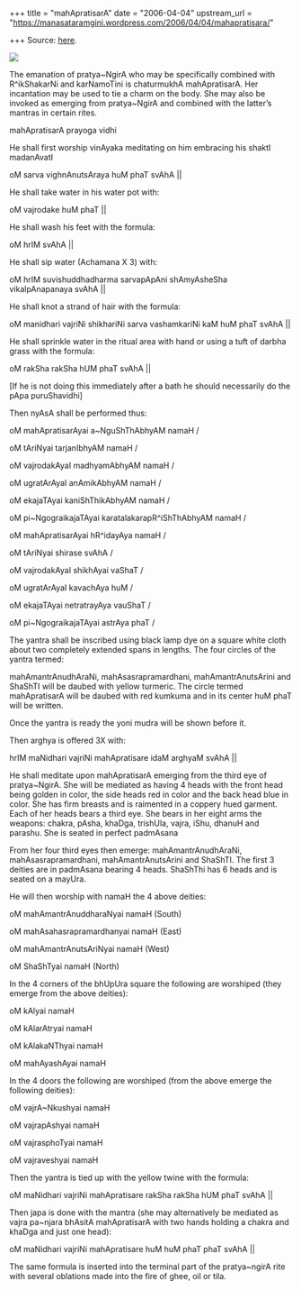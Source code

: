 +++
title = "mahApratisarA"
date = "2006-04-04"
upstream_url = "https://manasataramgini.wordpress.com/2006/04/04/mahapratisara/"

+++
Source: [here](https://manasataramgini.wordpress.com/2006/04/04/mahapratisara/).



[![](https://i0.wp.com/photos1.blogger.com/blogger/2010/410/320/mahapratisarA_frame.jpg)](http://photos1.blogger.com/blogger/2010/410/1600/mahapratisarA_frame.jpg)

The emanation of pratya\~NgirA who may be specifically combined with
R^ikShakarNi and karNamoTini is chaturmukhA mahApratisarA. Her
incantation may be used to tie a charm on the body. She may also be
invoked as emerging from pratya\~NgirA and combined with the latter’s
mantras in certain rites.

mahApratisarA prayoga vidhi

He shall first worship vinAyaka meditating on him embracing his shaktI
madanAvatI

oM sarva vighnAnutsAraya huM phaT svAhA \|\|

He shall take water in his water pot with:

oM vajrodake huM phaT \|\|

He shall wash his feet with the formula:

oM hrIM svAhA \|\|

He shall sip water (Achamana X 3) with:

oM hrIM suvishuddhadharma sarvapApAni shAmyAsheSha vikalpAnapanaya svAhA
\|\|

He shall knot a strand of hair with the formula:

oM manidhari vajriNi shikhariNi sarva vashamkariNi kaM huM phaT svAhA
\|\|

He shall sprinkle water in the ritual area with hand or using a tuft of
darbha grass with the formula:

oM rakSha rakSha hUM phaT svAhA \|\|

\[If he is not doing this immediately after a bath he should necessarily
do the pApa puruShavidhi\]

Then nyAsA shall be performed thus:

oM mahApratisarAyai a\~NguShThAbhyAM namaH /

oM tAriNyai tarjanIbhyAM namaH /

oM vajrodakAyaI madhyamAbhyAM namaH /

oM ugratArAyaI anAmikAbhyAM namaH /

oM ekajaTAyai kaniShThikAbhyAM namaH /

oM pi\~NgograikajaTAyai karatalakarapR^iShThAbhyAM namaH /

oM mahApratisarAyai hR^idayAya namaH /

oM tAriNyai shirase svAhA /

oM vajrodakAyaI shikhAyai vaShaT /

oM ugratArAyaI kavachAya huM /

oM ekajaTAyai netratrayAya vauShaT /

oM pi\~NgograikajaTAyai astrAya phaT /

The yantra shall be inscribed using black lamp dye on a square white
cloth about two completely extended spans in lengths. The four circles
of the yantra termed:

mahAmantrAnudhAraNi, mahAsasrapramardhani, mahAmantrAnutsArini and
ShaShTI will be daubed with yellow turmeric. The circle termed
mahApratisarA will be daubed with red kumkuma and in its center huM phaT
will be written.

Once the yantra is ready the yoni mudra will be shown before it.

Then arghya is offered 3X with:

hrIM maNidhari vajriNi mahApratisare idaM arghyaM svAhA \|\|

He shall meditate upon mahApratisarA emerging from the third eye of
pratya\~NgirA. She will be mediated as having 4 heads with the front
head being golden in color, the side heads red in color and the back
head blue in color. She has firm breasts and is raimented in a coppery
hued garment. Each of her heads bears a third eye. She bears in her
eight arms the weapons: chakra, pAsha, khaDga, trishUla, vajra, iShu,
dhanuH and parashu. She is seated in perfect padmAsana

From her four third eyes then emerge: mahAmantrAnudhAraNi,
mahAsasrapramardhani, mahAmantrAnutsArini and ShaShTI. The first 3
deities are in padmAsana bearing 4 heads. ShaShThi has 6 heads and is
seated on a mayUra.

He will then worship with namaH the 4 above deities:

oM mahAmantrAnuddharaNyai namaH (South)

oM mahAsahasrapramardhanyai namaH (East)

oM mahAmantrAnutsAriNyai namaH (West)

oM ShaShTyai namaH (North)

In the 4 corners of the bhUpUra square the following are worshiped (they
emerge from the above deities):

oM kAlyai namaH

oM kAlarAtryai namaH

oM kAlakaNThyai namaH

oM mahAyashAyai namaH

In the 4 doors the following are worshiped (from the above emerge the
following deities):

oM vajrA\~Nkushyai namaH

oM vajrapAshyai namaH

oM vajrasphoTyai namaH

oM vajraveshyai namaH

Then the yantra is tied up with the yellow twine with the formula:

oM maNidhari vajriNi mahApratisare rakSha rakSha hUM phaT svAhA \|\|

Then japa is done with the mantra (she may alternatively be mediated as
vajra pa\~njara bhAsitA mahApratisarA with two hands holding a chakra
and khaDga and just one head):

oM maNidhari vajriNi mahApratisare huM huM phaT phaT svAhA \|\|

The same formula is inserted into the terminal part of the pratya\~ngirA
rite with several oblations made into the fire of ghee, oil or tila.


